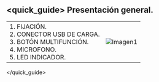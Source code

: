 ## <quick_guide> Presentación general.

|  |  | 
|:-------|:-------|
|1. FIJACIÓN. <br> 2.	CONECTOR USB DE CARGA. <br> 3.	BOTÓN MULTIFUNCIÓN. <br> 4.	MICROFONO. <br> 5. LED INDICADOR.	|![Imagen1](http://static.energysistem.com/images/manuals/42745/57ad872b90869.jpg)| 
</quick_guide>
